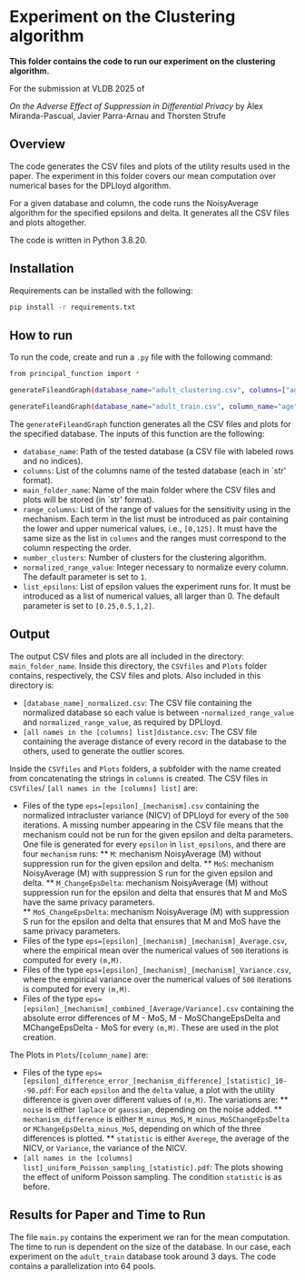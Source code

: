 # Experiment on the Clustering algorithm 

**This folder contains the code to run our experiment on the clustering algorithm.**

For the submission at VLDB 2025 of

*On the Adverse Effect of Suppression in Differential Privacy*
by Àlex Miranda-Pascual, Javier Parra-Arnau and Thorsten Strufe

## Overview 

The code generates the CSV files and plots of the utility results used in the paper. The experiment in this folder covers our mean computation over numerical bases for the DPLloyd algorithm.  

For a given database and column, the code runs the NoisyAverage algorithm for the specified epsilons and delta. It generates all the CSV files and plots altogether. 

The code is written in Python 3.8.20.

## Installation

Requirements can be installed with the following:
```bash
pip install -r requirements.txt
```

## How to run

To run the code, create and run a `.py` file with the following command:

```bash
from principal_function import *

generateFileandGraph(database_name="adult_clustering.csv", columns=["age", "fnlwgt", "education-num", "capital-gain", "capital-loss", "hours-per-week"], main_folder_name="Adult_clustering", number_clusters=5, range_columns=[[0,125],[0,2227058],[1,16],[0,149999],[0,6534],[0,100]], normalized_range_value=1, list_epsilons=[0.25,0.5,1,2])

generateFileandGraph(database_name="adult_train.csv", column_name="age", main_folder_name="Adult", value_range=[0,125], list_epsilons=[0.25,0.5,1,2])
```

The `generateFileandGraph` function generates all the CSV files and plots for the specified database. The inputs of this function are the following:

* `database_name`: Path of the tested database (a CSV file with labeled rows and no indices).
* `columns`: List of the columns name of the tested database (each in `str' format).
* `main_folder_name`: Name of the main folder where the CSV files and plots will be stored (in `str' format). 
* `range_columns`: List of the range of values for the sensitivity using in the mechanism. Each term in the list must be introduced as pair containing the lower and upper numerical values, i.e., `[0,125]`. It must have the same size as the list in `columns` and the ranges must correspond to the column respecting the order. 
* `number_clusters`: Number of clusters for the clustering algorithm. 
* `normalized_range_value`: Integer necessary to normalize every column. The default parameter is set to `1`. 
* `list_epsilons`: List of epsilon values the experiment runs for. It must be introduced as a list of numerical values, all larger than 0. The default parameter is set to `[0.25,0.5,1,2]`. 

## Output

The output CSV files and plots are all included in the directory: `main_folder_name`. Inside this directory, the `CSVfiles` and `Plots` folder contains, respectively, the CSV files and plots. Also included in this directory is:

* `[database_name]_normalized.csv`: The CSV file containing the normalized database so each value is between -`normalized_range_value` and `normalized_range_value`, as required by DPLloyd.
* `[all names in the [columns] list]distance.csv`: The CSV file containing the average distance of every record in the database to the others, used to generate the outlier scores.

Inside the `CSVfiles` and `Plots` folders, a subfolder with the name created from concatenating the strings in `columns` is created. The CSV files in `CSVfiles`/ `[all names in the [columns] list]` are:

* Files of the type `eps=[epsilon]_[mechanism].csv` containing the normalized intracluster variance (NICV) of DPLloyd for every of the `500` iterations. A missing number appearing in the CSV file means that the mechanism could not be run for the given epsilon and delta parameters. One file is generated for every `epsilon` in `list_epsilons`, and there are four `mechanism` runs:
** `M`: mechanism NoisyAverage (M) without suppression run for the given epsilon and delta.
** `MoS`: mechanism NoisyAverage (M) with suppression S run for the given epsilon and delta.
** `M_ChangeEpsDelta`: mechanism NoisyAverage (M) without suppression run for the epsilon and delta that ensures that M and MoS have the same privacy parameters.  
** `MoS_ChangeEpsDelta`: mechanism NoisyAverage (M) with suppression S run for the epsilon and delta that ensures that M and MoS have the same privacy parameters.
* Files of the type `eps=[epsilon]_[mechanism]_[mechanism]_Average.csv`, where the empirical mean over the numerical values of `500` iterations is computed for every `(m,M)`.
* Files of the type `eps=[epsilon]_[mechanism]_[mechanism]_Variance.csv`, where the empirical variance over the numerical values of `500` iterations is computed for every `(m,M)`.
* Files of the type `eps=[epsilon]_[mechanism]_combined_[Average/Variance].csv` containing the absolute error differences of M - MoS, M - MoSChangeEpsDelta and MChangeEpsDelta - MoS for every `(m,M)`. These are used in the plot creation. 

The Plots in `Plots`/`[column_name]` are:

* Files of the type `eps=[epsilon]_difference_error_[mechanism_difference]_[statistic]_10--90.pdf`: For each `epsilon` and the `delta` value, a plot with the utility difference is given over different values of `(m,M)`. The variations are:
** `noise` is either `laplace` or `gaussian`, depending on the noise added. 
** `mechanism_difference` is either `M_minus_MoS`, `M_minus_MoSChangeEpsDelta` or `MChangeEpsDelta_minus_MoS`, depending on which of the three differences is plotted.
** `statistic` is either `Averege`, the average of the NICV, or `Variance`, the variance of the NICV. 
* `[all names in the [columns] list]_uniform_Poisson_sampling_[statistic].pdf`: The plots showing the effect of uniform Poisson sampling. The condition `statistic` is as before. 

## Results for Paper and Time to Run

The file `main.py` contains the experiment we ran for the mean computation. The time to run is dependent on the size of the database. In our case, each experiment on the `adult_train` database took around 3 days. The code contains a parallelization into 64 pools.  